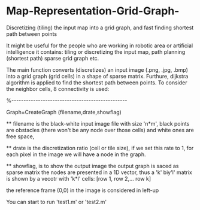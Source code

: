 # Map-Representation-Grid-Graph-

Discretizing (tiling) the input map into a grid graph, and fast finding shortest path between points 

It might be useful for the people who are working in robotic area or artificial intelligence
it contains: tiling or discretizing the input map, path planning (shortest path)
sparse grid graph etc.

 The main function converts (discretizes) an input image (.png, .jpg, .bmp) into a grid
 graph (grid cells) in a shape of sparse matrix. Furthure, dijkstra algorithm is
 applied to find the shortest path between points.
 To consider the neighbor cells, 8 connectivity is used:
 
%------------------------------------------------

 Graph=CreateGraph (filename,drate,showflag)

 ** filename is the black-white input image file with size 'n*m', black
 points are obstacles (there won't be any node over those cells) and white ones are
 free space,

 ** drate is the discretization ratio (cell or tile size), if we set this rate to 1, for each
 pixel in the image we will have a node in the graph.  

 ** showflag, is to show the output image 
 the output graph is saced as sparse matrix
 the nodes are presented in a 1D vector, thus a 'k' biy'l' matrix is shown by a vecotr with 'k*l' cells: [row 1, row 2,... row k]
 
 the reference frame (0,0) in the image is considered in left-up
 
 
 You can start to run 'test1.m' or 'test2.m'
 
